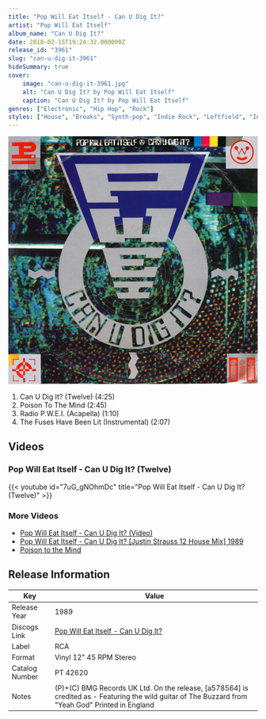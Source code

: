 ```yaml
---
title: "Pop Will Eat Itself - Can U Dig It?"
artist: "Pop Will Eat Itself"
album_name: "Can U Dig It?"
date: 2018-02-15T19:24:32.000000Z
release_id: "3961"
slug: "can-u-dig-it-3961"
hideSummary: true
cover:
    image: "can-u-dig-it-3961.jpg"
    alt: "Can U Dig It? by Pop Will Eat Itself"
    caption: "Can U Dig It? by Pop Will Eat Itself"
genres: ["Electronic", "Hip Hop", "Rock"]
styles: ["House", "Breaks", "Synth-pop", "Indie Rock", "Leftfield", "Industrial"]
---
```


![Can U Dig It? by Pop Will Eat Itself](can-u-dig-it-3961.jpg)

<!-- section break -->

1. Can U Dig It? (Twelve) (4:25)
2. Poison To The Mind (2:45)
3. Radio P.W.E.I. (Acapella) (1:10)
4. The Fuses Have Been Lit (Instrumental) (2:07)

<!-- section break -->




## Videos
### Pop Will Eat Itself - Can U Dig It? (Twelve)
{{< youtube id="7uG_gNOhmDc" title="Pop Will Eat Itself - Can U Dig It? (Twelve)" >}}<br>

### More Videos

- [Pop Will Eat Itself - Can U Dig It? (Video)](https://www.youtube.com/watch?v=36nWNAvtwrw)
- [Pop Will Eat Itself - Can U Dig It? [Justin Strauss 12 House Mix] 1989](https://www.youtube.com/watch?v=D8VTrcfE758)
- [Poison to the Mind](https://www.youtube.com/watch?v=ffPjII-GJ7Y)


## Release Information
|  Key           | Value                                                |
| ---------------| ---------------------------------------------------- |
| Release Year   | 1989                                   |
| Discogs Link   | [Pop Will Eat Itself - Can U Dig It?](https://www.discogs.com/release/3961-Pop-Will-Eat-Itself-Can-U-Dig-It) |
| Label          | RCA |
| Format         | Vinyl 12" 45 RPM Stereo |
| Catalog Number | PT 42620 |
| Notes | (P)+(C) BMG Records UK Ltd.  On the release, [a578564] is credited as - Featuring the wild guitar of The Buzzard from "Yeah God"  Printed in England |